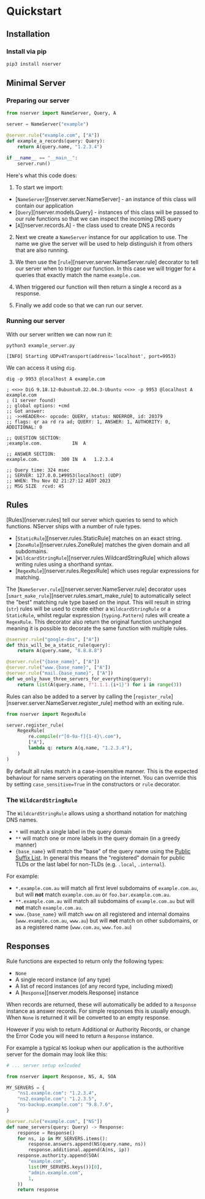 # Quickstart

## Installation

### Install via pip
```bash
pip3 install nserver
```

## Minimal Server

### Preparing our server

```python title="minimal_server.py"
from nserver import NameServer, Query, A

server = NameServer("example")

@server.rule("example.com", ["A"])
def example_a_records(query: Query):
    return A(query.name, "1.2.3.4")

if __name__ == "__main__":
    server.run()
```

Here's what this code does:

1. To start we import:
  - [`NameServer`][nserver.server.NameServer] - an instance of this class will contain our application
  - [`Query`][nserver.models.Query] - instances of this class will be passed to our rule functions so that we can inspect the incoming DNS query
  - [`A`][nserver.records.A] - the class used to create DNS `A` records

2. Next we create a `NameServer` instance for our application to use. The name we give the server will be used to help distinguish it from others that are also running.

3. We then use the [`rule`][nserver.server.NameServer.rule] decorator to tell our server when to trigger our function. In this case we will trigger for `A` queries that exactly match the name `example.com`.

4. When triggered our function will then return a single `A` record as a response.

5. Finally we add code so that we can run our server.

### Running our server

With our server written we can now run it:

```shell
python3 example_server.py
```

```{.none .no-copy}
[INFO] Starting UDPv4Transport(address='localhost', port=9953)
```

We can access it using `dig`.

```shell
dig -p 9953 @localhost A example.com
```

```{.none .no-copy}
; <<>> DiG 9.18.12-0ubuntu0.22.04.3-Ubuntu <<>> -p 9953 @localhost A example.com
; (1 server found)
;; global options: +cmd
;; Got answer:
;; ->>HEADER<<- opcode: QUERY, status: NOERROR, id: 20379
;; flags: qr aa rd ra ad; QUERY: 1, ANSWER: 1, AUTHORITY: 0, ADDITIONAL: 0

;; QUESTION SECTION:
;example.com.			IN	A

;; ANSWER SECTION:
example.com.		300	IN	A	1.2.3.4

;; Query time: 324 msec
;; SERVER: 127.0.0.1#9953(localhost) (UDP)
;; WHEN: Thu Nov 02 21:27:12 AEDT 2023
;; MSG SIZE  rcvd: 45
```

## Rules

[Rules][nserver.rules] tell our server which queries to send to which functions. NServer ships with a number of rule types.

- [`StaticRule`][nserver.rules.StaticRule] matches on an exact string.
- [`ZoneRule`][nserver.rules.ZoneRule] matches the given domain and all subdomains.
- [`WildcardStringRule`][nserver.rules.WildcardStringRule] which allows writing rules using a shorthand syntax.
- [`RegexRule`][nserver.rules.RegexRule] which uses regular expressions for matching.

The [`NameServer.rule`][nserver.server.NameServer.rule] decorator uses [`smart_make_rule`][nserver.rules.smart_make_rule] to automatically select the "best" matching rule type based on the input. This will result in string (`str`) rules will be used to create either a `WildcardStringRule` or a `StaticRule`, whilst regular expression (`typing.Pattern`) rules will create a `RegexRule`. This decorator also return the original function unchanged meaning it is possible to decorate the same function with multiple rules.

```python
@saerver.rule("google-dns", ["A"])
def this_will_be_a_static_rule(query):
    return A(query.name, "8.8.8.8")

@server.rule("{base_name}", ["A"])
@server.rule("www.{base_name}", ["A"])
@server.rule("mail.{base_name}", ["A"])
def we_only_have_three_servers_for_everything(query):
    return list(A(query.name, f"1.1.1.{i+1}") for i in range(3))
```

Rules can also be added to a server by calling the [`register_rule`][nserver.server.NameServer.register_rule] method with an exiting rule.

```python
from nserver import RegexRule

server.register_rule(
    RegexRule(
        re.compile(r"[0-9a-f]{1-4}\.com"),
        ["A"],
        lambda q: return A(q.name, "1.2.3.4"),
    )
)
```

By default all rules match in a case-insensitive manner. This is the expected behaviour for name servers operating on the internet. You can override this by setting `case_sensitive=True` in the constructors or `rule` decorator.

### The `WildcardStringRule`

The `WildcardStringRule` allows using a shorthand notation for matching DNS names.

- `*` will match a single label in the query domain
- `**` will match one or more labels in the query domain (in a greedy manner)
- `{base_name}` will match the "base" of the query name using the [Public Suffix List](https://publicsuffix.org/). In general this means the "registered" domain for public TLDs or the last label for non-TLDs (e.g. `.local`, `.internal`).

For example:

- `*.example.com.au` will match all first level subdomains of `example.com.au`, but will **not** match `example.com.au` or `foo.bar.example.com.au`.
- `**.example.com.au` will match all subdomains of `example.com.au` but will **not** match `example.com.au`.
- `www.{base_name}` will match `www` on all registered and internal domains (`www.example.com.au`, `www.au`) but will **not** match on other subdomains, or as a registered name (`www.com.au`, `www.foo.au`)

## Responses

Rule functions are expected to return only the following types:

- `None`
- A single record instance (of any type)
- A list of record instances (of any record type, including mixed)
- A [`Response`][nserver.models.Response] instance

When records are returned, these will automatically be added to a `Response` instance as answer records. For simple responses this is usually enough. When `None` is returned it will be converted to an empty response.

However if you wish to return Additional or Authority Records, or change the Error Code you will need to return a `Response` instance.

For example a typical `NS` lookup when our application is the authoritive server for the domain may look like this:

```python
# ... server setup exlcuded

from nserver import Response, NS, A, SOA

MY_SERVERS = {
    "ns1.example.com": "1.2.3.4",
    "ns2.example.com": "1.2.3.5",
    "ns-backup.example.com": "9.8.7.6",
}

@server.rule("example.com", ["NS"])
def name_servers(query: Query) -> Response:
    response = Response()
    for ns, ip in MY_SERVERS.items():
        response.answers.append(NS(query.name, ns))
        response.additional.append(A(ns, ip))
    response.authority.append(SOA(
        "example.com",
        list(MY_SERVERS.keys())[0],
        "admin.example.com",
        1,
    ))
    return response
```
